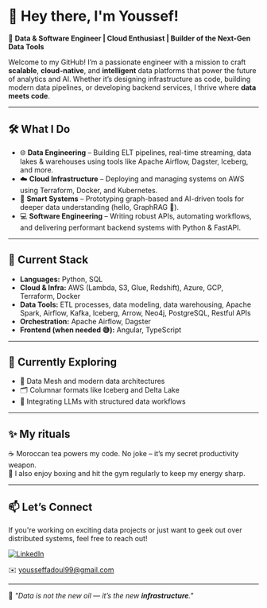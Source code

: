 # 👋 Hey there, I'm Youssef!

🚀 **Data & Software Engineer | Cloud Enthusiast | Builder of the Next-Gen Data Tools**

Welcome to my GitHub! I’m a passionate engineer with a mission to craft **scalable**, **cloud-native**, and **intelligent** data platforms that power the future of analytics and AI. Whether it’s designing infrastructure as code, building modern data pipelines, or developing backend services, I thrive where **data meets code**.

---

## 🛠️ What I Do

- 🌐 **Data Engineering** – Building ELT pipelines, real-time streaming, data lakes & warehouses using tools like Apache Airflow, Dagster, Iceberg, and more.
- ☁️ **Cloud Infrastructure** – Deploying and managing systems on AWS using Terraform, Docker, and Kubernetes.
- 🧠 **Smart Systems** – Prototyping graph-based and AI-driven tools for deeper data understanding (hello, GraphRAG 👋).
- 💻 **Software Engineering** – Writing robust APIs, automating workflows, and delivering performant backend systems with Python & FastAPI.

---

## 🔧 Current Stack

- **Languages:** Python, SQL
- **Cloud & Infra:** AWS (Lambda, S3, Glue, Redshift), Azure, GCP, Terraform, Docker
- **Data Tools:** ETL processes, data modeling, data warehousing, Apache Spark, Airflow, Kafka, Iceberg, Arrow, Neo4j, PostgreSQL, Restful APIs
- **Orchestration:** Apache Airflow, Dagster
- **Frontend (when needed 😅):** Angular, TypeScript

---

## 🌱 Currently Exploring

- 🧩 Data Mesh and modern data architectures
- 🗂️ Columnar formats like Iceberg and Delta Lake
- 🤖 Integrating LLMs with structured data workflows

---

## ✨ My rituals

☕ Moroccan tea powers my code. No joke – it’s my secret productivity weapon.  
🥊 I also enjoy boxing and hit the gym regularly to keep my energy sharp.

---

## 📫 Let’s Connect

If you're working on exciting data projects or just want to geek out over distributed systems, feel free to reach out!

[![LinkedIn](https://img.shields.io/badge/LinkedIn-Youssef--Fadoul-blue?style=flat&logo=linkedin)](https://www.linkedin.com/in/youssef-fadoul-420132199/)

✉️ yousseffadoul99@gmail.com  

---

🧠 _"Data is not the new oil — it’s the new **infrastructure**."_  


<!--
**yusfad1/yusfad1** is a ✨ _special_ ✨ repository because its `README.md` (this file) appears on your GitHub profile.

Here are some ideas to get you started:

- 🔭 I’m currently working on ...
- 🌱 I’m currently learning ...
- 👯 I’m looking to collaborate on ...
- 🤔 I’m looking for help with ...
- 💬 Ask me about ...
- 📫 How to reach me: ...
- 😄 Pronouns: ...
- ⚡ Fun fact: ...
-->
